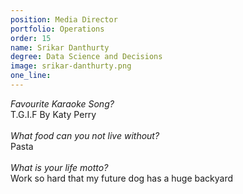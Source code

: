 ```yaml
---
position: Media Director
portfolio: Operations
order: 15
name: Srikar Danthurty
degree: Data Science and Decisions
image: srikar-danthurty.png
one_line:
---
```

*Favourite Karaoke Song?*
<br>
T.G.I.F By Katy Perry
<br><br>
*What food can you not live without?*
<br>
Pasta
<br><br>
*What is your life motto?*
<br>
Work so hard that my future dog has a huge backyard